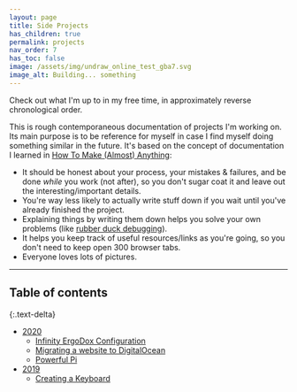 ```yaml
---
layout: page
title: Side Projects
has_children: true
permalink: projects
nav_order: 7
has_toc: false
image: /assets/img/undraw_online_test_gba7.svg
image_alt: Building... something
---
```


Check out what I'm up to in my free time, in approximately reverse chronological order.

This is rough contemporaneous documentation of projects I'm working on. Its main purpose is to be reference for myself in case I find myself doing something similar in the future. It's based on the concept of documentation I learned in [How To Make (Almost) Anything](http://fab.cba.mit.edu/classes/863.17/Harvard/people/julia-ebert/):
- It should be honest about your process, your mistakes & failures, and be done *while* you work (not after), so you don't sugar coat it and leave out the interesting/important details.
- You're way less likely to actually write stuff down if you wait until you've already finished the project.
- Explaining things by writing them down helps you solve your own problems (like [rubber duck debugging](https://en.wikipedia.org/wiki/Rubber_duck_debugging)).
- It helps you keep track of useful resources/links as you're going, so you don't need to keep open 300 browser tabs.
- Everyone loves lots of pictures.

---

## Table of contents
{:.text-delta}

- [2020](/projects/2020)
  - [Infinity ErgoDox Configuration](/projects/infinity-ergodox)
  - [Migrating a website to DigitalOcean](/projects/migrate-to-do)
  - [Powerful Pi](/projects/power-pi)
- [2019](/projects/2019)
  - [Creating a Keyboard](/projects/keyboard)